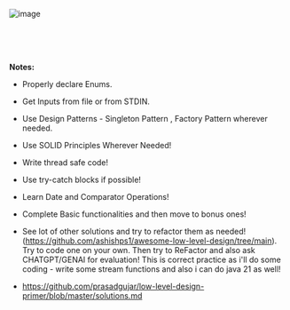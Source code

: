 
![image](https://github.com/user-attachments/assets/4bb8e7b4-5bf0-4be4-9210-9949dbeac8ff)


</br></br></br>

**Notes:**

- Properly declare Enums.
- Get Inputs from file or from STDIN.
- Use Design Patterns - Singleton Pattern , Factory Pattern wherever needed.
- Use SOLID Principles Wherever Needed!
- Write thread safe code!
- Use try-catch blocks if possible!
- Learn Date and Comparator Operations!
- Complete Basic functionalities and then move to bonus ones!
- See lot of other solutions and try to refactor them as needed! (https://github.com/ashishps1/awesome-low-level-design/tree/main). Try to code one on your own. Then try to ReFactor and also ask CHATGPT/GENAI for evaluation! This is correct practice as i'll do some coding - write some stream functions and also i can do java 21 as well!

- https://github.com/prasadgujar/low-level-design-primer/blob/master/solutions.md
